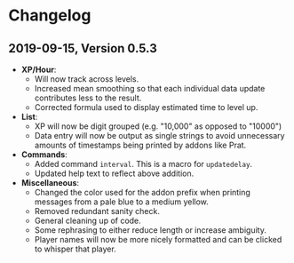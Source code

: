# Changelog

## 2019-09-15, Version 0.5.3

* **XP/Hour**:
    * Will now track across levels.
    * Increased mean smoothing so that each individual data update contributes less to the result.
    * Corrected formula used to display estimated time to level up.
* **List**:
    * XP will now be digit grouped (e.g. "10,000" as opposed to "10000")
    * Data entry will now be output as single strings to avoid unnecessary amounts of timestamps being printed by addons like Prat.
* **Commands**:
    * Added command `interval`. This is a macro for `updatedelay`.
    * Updated help text to reflect above addition.
* **Miscellaneous**:
    * Changed the color used for the addon prefix when printing messages from a pale blue to a medium yellow.
    * Removed redundant sanity check.
    * General cleaning up of code.
    * Some rephrasing to either reduce length or increase ambiguity.
    * Player names will now be more nicely formatted and can be clicked to whisper that player.